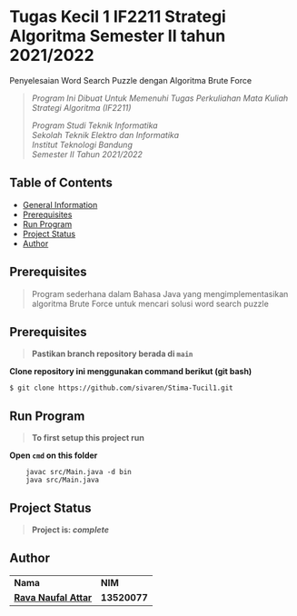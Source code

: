 # Tugas Kecil 1 IF2211 Strategi Algoritma Semester II tahun 2021/2022
Penyelesaian Word Search Puzzle dengan Algoritma Brute Force

> _Program Ini Dibuat Untuk Memenuhi Tugas Perkuliahan Mata Kuliah Strategi Algoritma (IF2211)_ <br/>
>
> _Program Studi Teknik Informatika <br/>
> Sekolah Teknik Elektro dan Informatika <br/>
> Institut Teknologi Bandung <br/>
> Semester II Tahun 2021/2022 <br/>_

## Table of Contents
* [General Information](#general-information)
* [Prerequisites](#prerequisites)
* [Run Program](#run-program)
* [Project Status](#project-status)
* [Author](#author)

## Prerequisites
> Program sederhana dalam Bahasa Java yang mengimplementasikan algoritma Brute Force untuk mencari solusi word search puzzle

## Prerequisites
> **Pastikan branch repository berada di `main`** </br>

**Clone repository ini menggunakan command berikut (git bash)**
```
$ git clone https://github.com/sivaren/Stima-Tucil1.git
```

## Run Program
> **To first setup this project run** </br>

**Open `cmd` on this folder**
```
    javac src/Main.java -d bin
    java src/Main.java
```

## Project Status
> **Project is: _complete_**

## Author
<table>
    <tr>
      <td><b>Nama</b></td>
      <td><b>NIM</b></td>
    </tr>
    <tr>
      <td><a href="https://github.com/sivaren"><b>Rava Naufal Attar</b></a></td>
      <td><b>13520077</b></td>
    </tr>
</table>